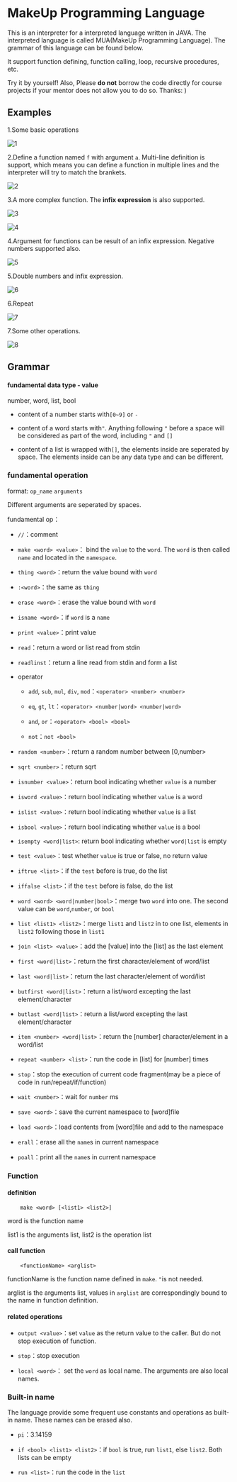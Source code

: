 # MakeUp Programming Language
This is an interpreter for a interpreted language written in JAVA. The interpreted language is called MUA(MakeUp Programming Language). The grammar of this language can be found below.

It support function defining, function calling, loop, recursive procedures, etc.

Try it by yourself!
Also, Please **do not** borrow the code directly for course projects if your mentor does not allow you to do so. Thanks: )

## Examples

1.Some basic operations

![1](examples/1.png)

2.Define a function named `f` with argument `a`. Multi-line definition is support, which means you can
define a function in multiple lines and the interpreter will try to match the brankets.

![2](examples/2.png)

3.A more complex function. The **infix expression** is also supported. 

![3](examples/3.png)

![4](examples/4.png)

4.Argument for functions can be result of an infix expression. Negative numbers supported also.

![5](examples/5.png)

5.Double numbers and infix expression.

![6](examples/6.png)

6.Repeat

![7](examples/7.png)

7.Some other operations.

![8](examples/8.png)



## Grammar

#### fundamental data type - value

number, word, list, bool


* content of a number starts with`[0~9]` or `-` 
* content of a word starts with`"`. Anything following `"` before a space will be considered as
part of the word, including `"` and `[]`

* content of a list is wrapped with`[]`, the elements inside are seperated by space.
 The elements inside can be any data type and can be different.


### fundamental operation

format: `op_name` `arguments`

Different arguments are seperated by spaces.


fundamental op：


* `//`：comment
* `make <word> <value>`： bind the `value` to the `word`. The `word` is then called `name` and located in the `namespace`.

* `thing <word>`：return the value bound with `word`

* `:<word>`：the same as `thing`

* `erase <word>`：erase the value bound with `word`

* `isname <word>`：if `word` is a `name`

* `print <value>`：print value

* `read`：return a word or list read from stdin

* `readlinst`：return a line read from stdin and form a list

* operator
	
	* `add`, `sub`, `mul`, `div`, `mod`：`<operator> <number> <number>`
	
	* `eq`, `gt`, `lt`：`<operator> <number|word> <number|word>`
	* `and`, `or`：`<operator> <bool> <bool>`
	* `not`：`not <bool>`


* `random <number>`：return a random number between [0,number>

* `sqrt <number>`：return sqrt

* `isnumber <value>`：return bool indicating whether `value` is a number

* `isword <value>`：return bool indicating whether `value` is a word

* `islist <value>`：return bool indicating whether `value` is a list 

* `isbool <value>`：return bool indicating whether `value` is a bool 

* `isempty <word|list>`: return bool indicating whether `word|list` is empty

* `test <value>`：test whether `value` is true or false, no return value

* `iftrue <list>`：if the `test` before is true, do the list

* `iffalse <list>`：if the `test` before is false, do the list

* `word <word> <word|number|bool>`：merge two `word` into one. The second value can be 
`word`,`number`, or `bool`

* `list <list1> <list2>`：merge `list1` and `list2` in to one list, elements in `list2` following 
those in `list1`
* `join <list> <value>`：add the [value] into the [list] as the last element

* `first <word|list>`：return the first character/element of word/list

* `last <word|list>`：return the last character/element of word/list

* `butfirst <word|list>`：return a list/word excepting the last element/character

* `butlast <word|list>`：return a list/word excepting the last element/character

* `item <number> <word|list>`：return the [number] character/element in a word/list

* `repeat <number> <list>`：run the code in [list] for [number] times

* `stop`：stop the execution of current code fragment(may be a piece of code in run/repeat/if/function)

* `wait <number>`：wait for `number` ms

* `save <word>`：save the current namespace to [word]file

* `load <word>`：load contents from [word]file and add to the namespace

* `erall`：erase all the `name`s in current namespace

* `poall`：print all the `name`s in current namespace



### Function

#### definition

		make <word> [<list1> <list2>]
			
word is the function name 
			
list1 is the arguments list, list2 is the operation list



#### call function

		<functionName> <arglist>
functionName is the function name defined in `make`. `"`is not needed.

arglist is the arguments list, values in `arglist` are correspondingly bound to the name 
in function definition.



#### related operations
			

* `output <value>`：set `value` as the return value to the caller. But do not stop execution of function.
* `stop`：stop execution

* `local <word>`： set the `word` as local name. The arguments are also local names.



### Built-in name

The language provide some frequent use constants and operations as built-in name. These names can be erased also.



* `pi`：3.14159

* `if <bool> <list1> <list2>`：if `bool` is true, run `list1`, else `list2`. Both lists can be empty

* `run <list>`：run the code in the `list`

